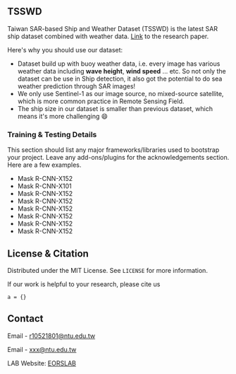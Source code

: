 <!-- ABOUT THE PROJECT -->
## TSSWD
Taiwan SAR-based Ship and Weather Dataset (TSSWD) is the latest SAR ship dataset combined with weather data. [Link]() to the research paper.

Here's why you should use our dataset:
* Dataset build up with buoy weather data, i.e. every image has various weather data including **wave height**, **wind speed** ... etc. So not only the dataset can be use in Ship detection, it also got the potential to do sea weather prediction through SAR images!
* We only use Sentinel-1 as our image source, no mixed-source satellite, which is more common practice in Remote Sensing Field.
* The ship size in our dataset is smaller than previous dataset, which means it's more challenging :smile:

### Training & Testing Details

This section should list any major frameworks/libraries used to bootstrap your project. Leave any add-ons/plugins for the acknowledgements section. Here are a few examples.

* Mask R-CNN-X152
* Mask R-CNN-X101
* Mask R-CNN-X152
* Mask R-CNN-X152
* Mask R-CNN-X152
* Mask R-CNN-X152
* Mask R-CNN-X152
* Mask R-CNN-X152

<!-- LICENSE -->
## License & Citation

Distributed under the MIT License. See `LICENSE` for more information.    

If our work is helpful to your research, please cite us    

`a = {}`


<!-- CONTACT -->
## Contact

Email - r10521801@ntu.edu.tw   

Email - xxx@ntu.edu.tw   

LAB Website: [EORSLAB]()

